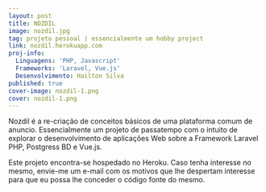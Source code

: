 ```yaml
---
layout: post
title: NOZDIL
image: nozdil.jpg
tag: projeto pessoal | essencialmente um hobby project
link: nozdil.herokuapp.com
proj-info:
  Linguagens: 'PHP, Javascript'
  Frameworks: 'Laravel, Vue.js'
  Desenvolvimento: Hailton Silva
published: true
cover-image: nozdil-1.png
cover: nozdil-1.png
---
```


Nozdil é a re-criação de conceitos básicos de uma plataforma comum de anuncio. Essencialmente um projeto de passatempo com o intuito
de explorar o desenvolvimento de aplicações Web sobre a Framework Laravel PHP, Postgress BD e Vue.js.

<!--![Página inicial da PowerToWeb](/images/nozdil-1.png)-->

Este projeto encontra-se hospedado no Heroku. Caso tenha interesse no mesmo, envie-me um e-mail com os motivos que lhe despertam
interesse para que eu possa lhe conceder o código fonte do mesmo.
